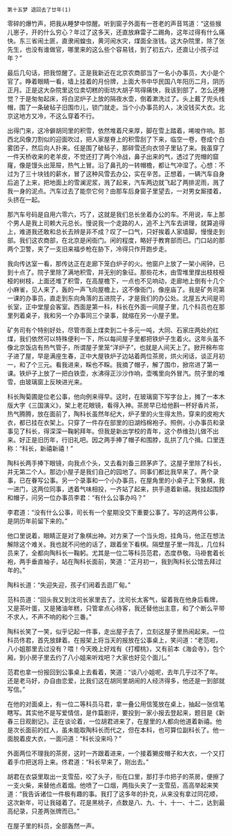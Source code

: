     第十五梦 退回去了廿年(1) 

   零碎的爆竹声，把我从睡梦中惊醒。听到窗子外面有一苍老的声音骂道：“这些猴儿崽子，开的什么穷心？年过了这多天，还直放麻雷子二踢角，这年过得有什么痛快。东三省闹土匪，直隶闹蝗虫，黄河闹水灾，煤面全涨钱。这大杂院里，除了张先生，也没有谁做官，哪里来的这么些个容易钱，到了初五六，还直让小孩子过年？”

   最后几句话，把我惊醒了。正是我新近在北京农商部当了一名小办事员，大小是个官了。睁着眼睛一看，墙上挂着的月份牌，上面大书中华民国八年阳历二月，阴历正月。正是这大杂院里这位卖切糕的街坊大胡子骂得痛快，我该到部了，怎么还睡觉？于是匆匆起床，将白泥炉子上放的隔夜水壶，倒着漱洗过了。头上戴了兜头线帽，围了一条破毡子旧围巾儿，锁门就走。当个小办事员的人，决没钱买大衣。北京这地方又冷，不这么穿着不行。

   出得门来，这冷僻胡同里的积雪，依然堆着尺来厚，脚在雪上踏着，唏唆作响。那西北风像刀割似的迎面吹过，把人家屋脊上的积雪刮了下来，临空一卷，卷成个白雾团子，然后向人扑来。任是围了破毡子，那碎雪还向衣领子里钻了来。我虽穿了一件天桥收来的老羊皮，不觉还打了两个冷战，鼻子出来的气，透过了兜帽的窟窿，像是馒头出笼屉，热气上冒。沿了鼻孔的一转帽檐，都让气冲湿了。心想：不过为了三十块钱的薪水，冒了这种风雪去办公，实在辛苦。正想着，一辆汽车自身后追了上来，把地面上的雪澜泥浆，溅了起来，汽车两边就飞起了两排泥雨，溅了我一身的泥点。汽车过去了能奈它何？由那车后身窗子里望去，一对男女厮搂着，头挤在一起。

   那汽车号码是自用六零六，巧了，这就是我们总长坐着办公的车。不用说，车上那个男人是我上司赖大元总长。慢说我一个走路的人，追不上汽车去讲理，就算追得上，难道我还敢和总长去辨是非不成？叹了一口气，只好挨着人家墙脚，慢慢走到部。我们这农商部，在北京是闲衙门。闲的程度，略好于教育部而已。门口站的那两个卫警，夹了一支旧来福步枪在胁下，冷得只作开跑步走。

   我向传达室一看，那传达正在走廊下笼白炉子的火。他窗户上放了一架小闹钟，已到十点了。院子里除了满地积雪，并无别的象征。那些花木，由雪堆里撑出枝枝桠桠的树枝，上面还堆了积雪，在高屋檐下，一点也不见响动，走廊地上倒有十几个小麻雀，见人来了，轰的一声飞向屋檐上，这不像衙门，像座庙了。我是矿务司第一课的办事员，直走到东向角落的五进院子，才是我们的办公处。北屋五大间是司长室，正中堂屋会客室。西面是第一科，科长在外面一间屋子里，几个科员也在那里列着桌子，我和另一个办事同三个录事，就缩在另一小屋子里。

   矿务司有个特别好处，尽管市面上煤卖到二十多元一吨，大同、石家庄两处的红煤，我们依然可以特殊便利一下，所以每间屋子里都把铁炉子生着火。这年头虽不像北京饭店有热气管子，所谓屋子里笼“洋炉子”，也就是人间天上了。掀开棉布帘子进了屋，早是满座生春，正中大屋铁炉子边站着两位茶房，烘火闲话，谈正月初一，和了个三元。看我进来，睬也不睬。我摘了帽子，解了围巾，掀帘进了第一课。铁炉子上放了一把白铁壶，水沸得正沙沙作响，壶嘴里向外冒汽。院子里的堆雪，由玻璃窗上反映进光来。

   科长陶菊圃是位老公事，他向例来得早。这时，在玻璃窗下写字台上，摊了一本木版大字《三国演义》，架上老花眼镜，看得入神。茶房早已给他斟一杯好香片茶，热气腾腾，放在面前了，陶科长虽然年纪大，炉子里的火生得太热，穿来的皮袍大衣，都已挂在衣架上。只穿了一件存在部里的旧湖绉棉袍子。照例，小办事员和录事见了科长，得深深一鞠躬拜年。但我是新出学校的青年，这个恭维劲儿做不出来。好正是旧历年，行旧礼吧。因之两手捧了帽子和围脖，乱拱了几个揖。口里连称：“科长，新禧新禧！”

   陶科长两手捧下眼镜，向我点个头，又去看刘备三顾茅庐了。这屋子里除了科长，并无第二个人。那边小屋子是我们自己的园地了。同事们都比我早来了。两个录事，已在眷写公事。另一个录事和一个小办事员，在屋角里的小桌子上下象棋，我一进门，这两位同事，透着气味相投，一齐站了起来，拱手道着新禧。我挂起围脖和帽子，问另一位办事员李君：“有什么公事办吗？”

   李君道：“没有什么公事，司长有一个星期没交下重要公事了。写的这两件公事，是阴历年前留下来的。”

   他口里说着，眼睛正是对了象棋出神。对方来了一个当头炮，挂角马，他正在想法解除这个难关。我也就不问他的话了，跟着坐下看棋。隔壁屋子里一阵乱，几位科员来了，全都向陶科长一鞠躬。尤其是一位二等科员范君，态度恭敬。马褂套着长袍，两手垂直袖子，站在陶科长面前，笑道：“正月初一，我到陶科长公馆去拜过年的。”

   陶科长道：“失迎失迎，孩子们闹着去逛厂甸。”

   范科员道：“回头我又到沈司长家里去了。沈司长太客气，留着我在他身后看牌，又是茶叶蛋，又是猪油年糕，只管拿点心待客，我还替他出主意，和了个断么平带不求人，不声不响的和个三番。”

   陶科长笑了一笑，似乎记起一件事，走出屋子去了，立刻这屋子里热闹起来。一位科员佟君，首先放肆着。在报架上将当天的报放在公事桌上，笑问道：“老范啦，八小姐那里去过没有？喂！今天晚上好戏有《打樱桃》，又有前本《海会寺》，包个厢，到小房子里去约了八小姐来听戏吧？大家也好见个面儿。”

   范君也拿一份报回到公事桌上去看着，笑道：“谈八小姐呢，去年几乎过不了年。还是老马好，办自由恋爱，比我们这在胡同里胡闹的人经济得多，他还是一到部就写信。”

   在他的对面桌上，有一位二等科员马君，拿一叠公用信笺放在桌上，抽起一张信笔瞎写。其实他不是写爱情信，是作篇剧评，要投到一家小报去登起来，题目是《新春三日观剧记》。正在谈论着，一位胡君进来了，在屋里的人都向他道着新禧。他是次长面前的红人，虽未能取陶科长而代之，但在本科，也可算位副科长了。他一面脱着皮大衣，一面问道：“科长没来吗？”

   外面两位不理我的茶房，这时一齐跟着进来，一个接着獭皮帽子和大衣，一个又打着手巾把送将上来。佟君道：“科长早来了，刚出去。”

   胡君在衣袋里取出一支雪茄，咬了头子，衔在口里，那打手巾把子的茶房，便擦了一支火柴，来替他点着烟。他喷了一口烟，两指头夹了一支雪茄，高高举起来笑道：“我告诉诸位一件极有趣的事。我打了这多年的扑克，从来没有拿过同花顺，这次新年，可让我碰着了。花是黑桃子，点数是八、九、十、十一、十二，达到最高纪录，只差两张牌而已。”

   在屋子里的科员，全部轰然一声。

